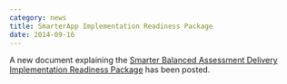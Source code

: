 ```yaml
---
category: news
title: SmarterApp Implementation Readiness Package
date: 2014-09-16
---
```


A new document explaining the [Smarter Balanced Assessment Delivery Implementation Readiness Package](http://www.smarterapp.org/documents/ImplemenationReadinessPackage.pdf) has been posted.
